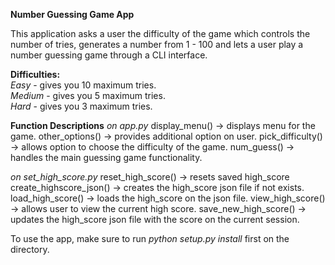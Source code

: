 **Number Guessing Game App**  
  
This application asks a user the difficulty of the game which controls the number of tries, generates a number from 1 - 100 and lets a user play a number guessing game through a CLI interface.  
  
**Difficulties:**  
  _Easy_ - gives you 10 maximum tries.  
  _Medium_ - gives you 5 maximum tries.  
  _Hard_ - gives you 3 maximum tries.  

**Function Descriptions**
  _on app.py_
    display_menu() -> displays menu for the game.
    other_options() -> provides additional option on user.
    pick_difficulty() -> allows option to choose the difficulty of the game.
    num_guess() -> handles the main guessing game functionality.

  _on set_high_score.py_
    reset_high_score() -> resets saved high_score
    create_highscore_json() -> creates the high_score json file if not exists.	
    load_high_score() -> loads the high_score on the json file.
    view_high_score() -> allows user to view the current high score.
    save_new_high_score() -> updates the high_score json file with the score on the current session.

To use the app, make sure to run _python setup.py install_ first on the directory.
